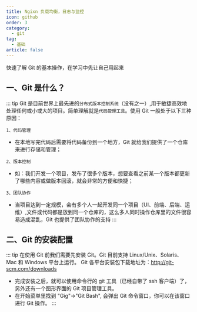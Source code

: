 ```yaml
---
title: Ngixn 负载均衡，日志与监控
icon: github
order: 3
category:
  - git
tag:
  - 基础
article: false
---
```


快速了解 Git 的基本操作，在学习中先让自己用起来

<!-- more -->

## 一、Git 是什么？

::: tip
Git 是目前世界上最先进的`分布式版本控制系统`（没有之一）,用于敏捷高效地处理任何或小或大的项目。简单理解就是`代码管理工具`。使用 Git 一般处于以下三种原因：

`1、代码管理`

- 在本地写完代码后需要将代码备份到一个地方，Git 就给我们提供了一个仓库来进行存储和管理；

`2、版本控制`

- 如：我们开发一个项目，发布了很多个版本，想要查看之前某一个版本都更新了哪些内容或做版本回滚，就会非常的方便和快捷；

`3、团队协作`

- 当项目达到一定规模，会有多个人一起开发同一个项目（UI、前端、后端、运维）,文件或代码都是放到同一个仓库的，这么多人同时操作仓库里的文件很容易造成混乱，Git 也提供了团队协作的支持
  :::

## 二、Git 的安装配置

::: tip
在使用 Git 前我们需要先安装 Git。Git 目前支持 Linux/Unix、Solaris、Mac 和 Windows 平台上运行。
Git 各平台安装包下载地址为：http://git-scm.com/downloads

- 完成安装之后，就可以使用命令行的 git 工具（已经自带了 ssh 客户端）了，另外还有一个图形界面的 Git 项目管理工具。
- 在开始菜单里找到 "Gig"->"Git Bash", 会弹出 Git 命令窗口，你可以在该窗口进行 Git 操作。
  :::
